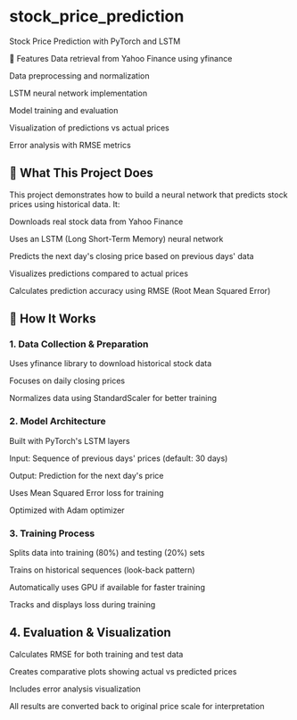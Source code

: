# stock_price_prediction
Stock Price Prediction with PyTorch and LSTM


🚀 Features
Data retrieval from Yahoo Finance using yfinance

Data preprocessing and normalization

LSTM neural network implementation

Model training and evaluation

Visualization of predictions vs actual prices

Error analysis with RMSE metrics



## 🎯 What This Project Does
This project demonstrates how to build a neural network that predicts stock prices using historical data. It:

Downloads real stock data from Yahoo Finance

Uses an LSTM (Long Short-Term Memory) neural network

Predicts the next day's closing price based on previous days' data

Visualizes predictions compared to actual prices

Calculates prediction accuracy using RMSE (Root Mean Squared Error)



## 🔧 How It Works

### 1. Data Collection & Preparation
Uses yfinance library to download historical stock data

Focuses on daily closing prices

Normalizes data using StandardScaler for better training

### 2. Model Architecture
Built with PyTorch's LSTM layers

Input: Sequence of previous days' prices (default: 30 days)

Output: Prediction for the next day's price

Uses Mean Squared Error loss for training

Optimized with Adam optimizer

### 3. Training Process
Splits data into training (80%) and testing (20%) sets

Trains on historical sequences (look-back pattern)

Automatically uses GPU if available for faster training

Tracks and displays loss during training



## 4. Evaluation & Visualization
Calculates RMSE for both training and test data

Creates comparative plots showing actual vs predicted prices

Includes error analysis visualization

All results are converted back to original price scale for interpretation
